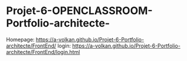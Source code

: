 # Projet-6-OPENCLASSROOM-Portfolio-architecte-
Homepage:
https://a-volkan.github.io/Projet-6-Portfolio-architecte/FrontEnd/
login:
https://a-volkan.github.io/Projet-6-Portfolio-architecte/FrontEnd/login.html
